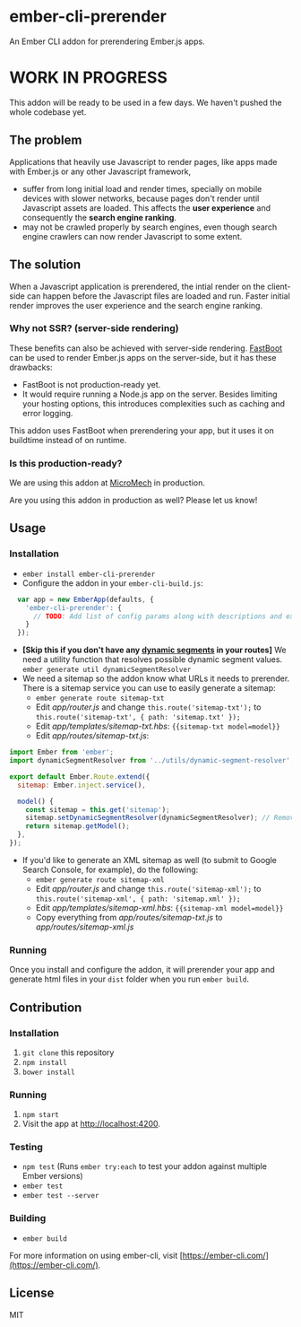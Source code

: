 # ember-cli-prerender

An Ember CLI addon for prerendering Ember.js apps. 

# WORK IN PROGRESS

This addon will be ready to be used in a few days. We haven't pushed the whole codebase yet.

## The problem

Applications that heavily use Javascript to render pages, like apps made with Ember.js or any other Javascript framework,

- suffer from long initial load and render times, specially on mobile devices with slower networks, because pages don't render until Javascript assets are loaded. This affects the **user experience** and consequently the **search engine ranking**.
- may not be crawled properly by search engines, even though search engine crawlers can now render Javascript to some extent.

## The solution

When a Javascript application is prerendered, the intial render on the client-side can happen before the Javascript files are loaded and run. Faster initial render improves the user experience and the search engine ranking.

### Why not SSR? (server-side rendering)

These benefits can also be achieved with server-side rendering. [FastBoot](https://ember-fastboot.com/) can be used to render Ember.js apps on the server-side, but it has these drawbacks:

- FastBoot is not production-ready yet.
- It would require running a Node.js app on the server. Besides limiting your hosting options, this introduces complexities such as caching and error logging.

This addon uses FastBoot when prerendering your app, but it uses it on buildtime instead of on runtime.

### Is this production-ready?

We are using this addon at [MicroMech](https://micromech.net) in production.

Are you using this addon in production as well? Please let us know!

## Usage

### Installation

- `ember install ember-cli-prerender`
- Configure the addon in your `ember-cli-build.js`:
```js
  var app = new EmberApp(defaults, {
    'ember-cli-prerender': {
      // TODO: Add list of config params along with descriptions and examples
    }
  });
```
- **[Skip this if you don't have any [dynamic segments](https://guides.emberjs.com/v2.13.0/routing/defining-your-routes/#toc_dynamic-segments) in your routes]** We need a utility function that resolves possible dynamic segment values. `ember generate util dynamicSegmentResolver`
- We need a sitemap so the addon know what URLs it needs to prerender. There is a sitemap service you can use to easily generate a sitemap:
    - `ember generate route sitemap-txt`
    - Edit *app/router.js* and change `this.route('sitemap-txt');` to `this.route('sitemap-txt', { path: 'sitemap.txt' });`
    - Edit *app/templates/sitemap-txt.hbs*: `{{sitemap-txt model=model}}`
    - Edit *app/routes/sitemap-txt.js*:
```js
import Ember from 'ember';
import dynamicSegmentResolver from '../utils/dynamic-segment-resolver'; // Remove if you don't have dynamic segments

export default Ember.Route.extend({
  sitemap: Ember.inject.service(),

  model() {
    const sitemap = this.get('sitemap');
    sitemap.setDynamicSegmentResolver(dynamicSegmentResolver); // Remove if you don't have dynamic segments
    return sitemap.getModel();
  },
});
```
- If you'd like to generate an XML sitemap as well (to submit to Google Search Console, for example), do the following:
    - `ember generate route sitemap-xml`
    - Edit *app/router.js* and change `this.route('sitemap-xml');` to `this.route('sitemap-xml', { path: 'sitemap.xml' });`
    - Edit *app/templates/sitemap-xml.hbs*: `{{sitemap-xml model=model}}`
    - Copy everything from *app/routes/sitemap-txt.js* to *app/routes/sitemap-xml.js*

### Running

Once you install and configure the addon, it will prerender your app and generate html files in your `dist` folder when you run `ember build`.

## Contribution

### Installation

1. `git clone` this repository
1. `npm install`
1. `bower install`

### Running

1. `npm start`
1. Visit the app at [http://localhost:4200](http://localhost:4200).

### Testing

* `npm test` (Runs `ember try:each` to test your addon against multiple Ember versions)
* `ember test`
* `ember test --server`

### Building

* `ember build`

For more information on using ember-cli, visit [https://ember-cli.com/](https://ember-cli.com/).

## License

MIT
